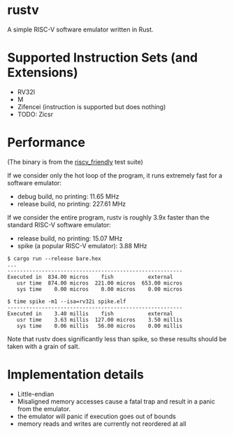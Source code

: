 # rustv

A simple RISC-V software emulator written in Rust.

# Supported Instruction Sets (and Extensions)
- RV32I
- M
- Zifencei (instruction is supported but does nothing)
- TODO: Zicsr

# Performance
(The binary is from the [riscv_friendly](https://github.com/PICOVERAVR/riscv_friendly) test suite)
  
If we consider only the hot loop of the program, it runs extremely fast for a software emulator:
 - debug build, no printing: 11.65 MHz
 - release build, no printing: 227.61 MHz

If we consider the entire program, rustv is roughly 3.9x faster than the standard RISC-V software emulator:
 - release build, no printing: 15.07 MHz
 - spike (a popular RISC-V emulator): 3.88 MHz

```
$ cargo run --release bare.hex
...
--------------------------------------------------------
Executed in  834.00 micros    fish           external
   usr time  874.00 micros  221.00 micros  653.00 micros
   sys time    0.00 micros    0.00 micros    0.00 micros

$ time spike -m1 --isa=rv32i spike.elf
--------------------------------------------------------
Executed in    3.40 millis    fish           external
   usr time    3.63 millis  127.00 micros    3.50 millis
   sys time    0.06 millis   56.00 micros    0.00 millis
```

Note that rustv does significantly less than spike, so these results should be taken with a grain of salt.

# Implementation details
 - Little-endian
 - Misaligned memory accesses cause a fatal trap and result in a panic from the emulator.
 - the emulator will panic if execution goes out of bounds
 - memory reads and writes are currently not reordered at all

